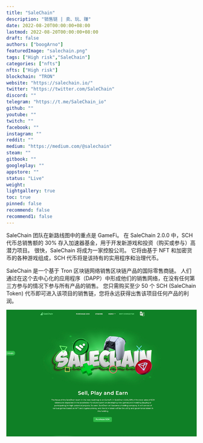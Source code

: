 ```yaml
---
title: "SaleChain"
description: "销售链 | 卖、玩、赚"
date: 2022-08-20T00:00:00+08:00
lastmod: 2022-08-20T00:00:00+08:00
draft: false
authors: ["boogArno"]
featuredImage: "salechain.png"
tags: ["High risk","SaleChain"]
categories: ["nfts"]
nfts: ["High risk"]
blockchain: "TRON"
website: "https://salechain.io/"
twitter: "https://twitter.com/SaleChain"
discord: ""
telegram: "https://t.me/SaleChain_io"
github: ""
youtube: ""
twitch: ""
facebook: ""
instagram: ""
reddit: ""
medium: "https://medium.com/@salechain"
steam: ""
gitbook: ""
googleplay: ""
appstore: ""
status: "Live"
weight: 
lightgallery: true
toc: true
pinned: false
recommend: false
recommend1: false
---
```

SaleChain 团队在新路线图中的重点是 GameFi。 在 SaleChain 2.0.0 中，SCH 代币总销售额的 30% 存入加速器基金，用于开发新游戏和投资（购买或参与）高潜力项目。 很快，SaleChain 将成为一家控股公司。 它将由基于 NFT 和加密货币的各种游戏组成，SCH 代币将是该持有的实用程序和治理代币。

SaleChain 是一个基于 Tron 区块链网络销售区块链产品的国际零售商链。 人们通过在这个去中心化的应用程序（DAPP）中形成他们的销售网络，在没有任何第三方参与的情况下参与所有产品的销售。 您只需购买至少 50 个 SCH (SaleChain Token) 代币即可进入该项目的销售链，您将永远获得出售该项目任何产品的利润。

![salechain-dapp-high-risk-tron-image1_b363a1fd9655fb44feba1525895abd1e](salechain-dapp-high-risk-tron-image1_b363a1fd9655fb44feba1525895abd1e.png)